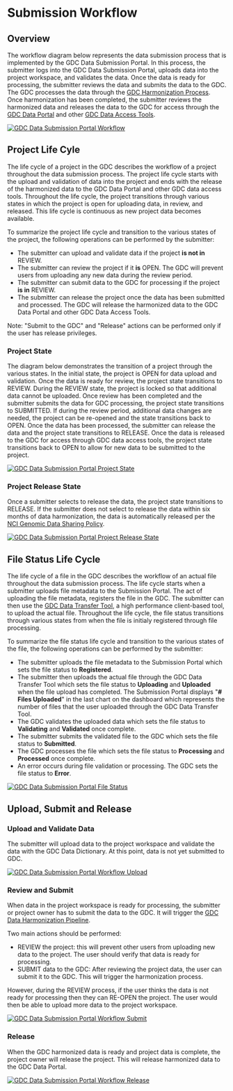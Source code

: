 # Submission Workflow

## Overview

The workflow diagram below represents the data submission process that is implemented by the GDC Data Submission Portal. In this process, the submitter logs into the GDC Data Submission Portal, uploads data into the project workspace, and validates the data. Once the data is ready for processing, the submitter reviews the data and submits the data to the GDC. The GDC processes the data through the [GDC Harmonization Process](https://gdc.nci.nih.gov/submit-data/gdc-data-harmonization). Once harmonization has been completed, the submitter reviews the harmonized data and releases the data to the GDC for access through the [GDC Data Portal](https://gdc-portal.nci.nih.gov/) and other [GDC Data Access Tools](https://gdc.nci.nih.gov/access-data/data-access-processes-and-tools). 

[![GDC Data Submission Portal Workflow](images/GDC_Submission_Portal_Workflow.png)](images/GDC_Submission_Portal_Workflow.png "Click to see the full image.")

## Project Life Cyle

The life cycle of a project in the GDC describes the workflow of a project throughout the data submission process. The project life cycle starts with the upload and validation of data into the project and ends with the release of the harmonized data to the GDC Data Portal and other GDC data access tools. Throughout the life cycle, the project transitions through various states in which the project is open for uploading data, in review, and released. This life cycle is continuous as new project data becomes available. 

To summarize the project life cycle and transition to the various states of the project, the following operations can be performed by the submitter:

* The submitter can upload and validate data if the project __is not in__ REVIEW.
* The submitter can review the project if it __is__ OPEN. The GDC will prevent users from uploading any new data during the review period.
* The submitter can submit data to the GDC for processing if the project __is in__ REVIEW.
* The submitter can release the project once the data has been submitted and processed. The GDC will release the harmonized data to the GDC Data Portal and other GDC Data Access Tools.

Note: "Submit to the GDC" and "Release" actions can be performed only if the user has release privileges.

### Project State
The diagram below demonstrates the transition of a project through the various states. In the initial state, the project is OPEN for data upload and validation. Once the data is ready for review, the project state transitions to REVIEW. During the REVIEW state, the project is locked so that additional data cannot be uploaded. Once review has been completed and the submitter submits the data for GDC processing, the project state transitions to SUBMITTED. If during the review period, additional data changes are needed, the project can be re-opened and the state transitions back to OPEN. Once the data has been processed, the submitter can release the data and the project state transitions to RELEASE. Once the data is released to the GDC for access through GDC data access tools, the project state transitions back to OPEN to allow for new data to be submitted to the project.

[![GDC Data Submission Portal Project State](images/GDC_Submission_Portal_Workflow_Project_State.png)](images/GDC_Submission_Portal_Workflow_Release_State.png "Click to see the full image.")

### Project Release State
Once a submitter selects to release the data, the project state transitions to RELEASE. If the submitter does not select to release the data within six months of data harmonization, the data is automatically released per the [NCI Genomic Data Sharing Policy](http://www.cancer.gov/grants-training/grants-management/nci-policies/genomic-data).

[![GDC Data Submission Portal Project Release State](images/GDC_Submission_Portal_Workflow_Project_Release_State.png)](images/GDC_Submission_Portal_Workflow_Project_Release_State.png "Click to see the full image.")

## File Status Life Cycle

The life cycle of a file in the GDC describes the workflow of an actual file throughout the data submission process. The life cycle starts when a submitter uploads file metadata to the Submission Portal. The act of uploading the file metadata, registers the file in the GDC. The submitter can then use the [GDC Data Transfer Tool](https://gdc.nci.nih.gov/access-data/gdc-data-transfer-tool), a high performance client-based tool, to upload the actual file. Throughout the life cycle, the file status transitions through various states from when the file is initialy registered through file processing.

To summarize the file status life cycle and transition to the various states of the file, the following operations can be performed by the submitter:

* The submitter uploads the file metadata to the Submission Portal which sets the file status to __Registered__.
* The submitter then uploads the actual file through the GDC Data Transfer Tool which sets the file status to __Uploading__ and __Uploaded__ when the file upload has completed. The Submission Portal displays "__# Files Uploaded__" in the last chart on the dashboard which represents the number of files that the user uploaded through the GDC Data Transfer Tool. 
* The GDC validates the uploaded data which sets the file status to __Validating__ and __Validated__ once complete.
* The submitter submits the validated file to the GDC which sets the file status to __Submitted__.
* The GDC processes the file which sets the file status to __Processing__ and __Processed__ once complete.
* An error occurs during file validation or processing. The GDC sets the file status to __Error__.

[![GDC Data Submission Portal File Status](images/GDC_Submission_Portal_Workflow_File_Status.png)](images/GDC_Submission_Portal_Workflow_File_Status.png "Click to see the full image.")


## Upload, Submit and Release

### Upload and Validate Data
The submitter will upload data to the project workspace and validate the data with the GDC Data Dictionary. At this point, data is not yet submitted to GDC.

[![GDC Data Submission Portal Workflow Upload](images/GDC_Submission_Portal_Workflow_Upload.png)](images/GDC_Submission_Portal_Workflow_Upload.png "Click to see the full image.")


### Review and Submit
When data in the project workspace is ready for processing, the submitter or project owner has to submit the data to the GDC. It will trigger the [GDC Data Harmonization Pipeline](https://gdc.nci.nih.gov/submit-data/gdc-data-processing-software-and-algorithms/2-data-harmonization).

Two main actions should be performed:

* REVIEW the project: this will prevent other users from uploading new data to the project. The user should verify that data is ready for processing.
* SUBMIT data to the GDC: After reviewing the project data, the user can submit it to the GDC. This will trigger the harmonization process.

However, during the REVIEW process, if the user thinks the data is not ready for processing then they can RE-OPEN the project. The user would then be able to upload more data to the project workspace.


[![GDC Data Submission Portal Workflow Submit](images/GDC_Submission_Portal_Workflow_Submit.png)](images/GDC_Submission_Portal_Workflow_Submit.png "Click to see the full image.")

### Release
When the GDC harmonized data is ready and project data is complete, the project owner will release the project. This will release harmonized data to the GDC Data Portal.


[![GDC Data Submission Portal Workflow Release](images/GDC_Submission_Portal_Workflow_Release.png)](images/GDC_Submission_Portal_Workflow_Release.png "Click to see the full image.")

